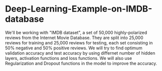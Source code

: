 # Deep-Learning-Example-on-IMDB-database
We'll be working with "IMDB dataset", a set of 50,000 highly-polarized reviews from the Internet Movie Database. 
They are split into 25,000 reviews for training and 25,000 reviews for testing, each set consisting in 50% negative and 50% positive reviews.
We will try to find optimum validation accuracy and test accuracy by using differnet number of hidden layers, activation functions and loss functions.
We will also use Regularization and Dropout functions in the model to improve the accuracy.
